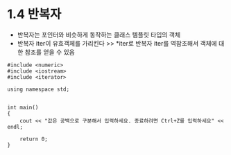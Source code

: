 
# 1.4 반복자
- 반복자는 포인터와 비슷하게 동작하는 클래스 템플릿 타입의 객체
- 반복자 iter이 유효객체를 가리킨다 >> *iter로 반복자 iter를 역참조해서 객체에 대한 참조를 얻을 수 있음

~~~
#include <numeric>
#include <iostream>
#include <iterator>

using namespace std;


int main()
{
	cout << "값은 공백으로 구분해서 입력하세요. 종료하려면 Ctrl+Z를 입력하세요" << endl;

    return 0;
}

~~~